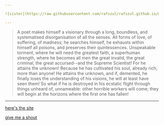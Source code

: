 ```yaml
---

![sister](https://raw.githubusercontent.com/rafszul/rafszul.github.io/master/sister-4.png)

---
```


> A poet makes himself a visionary through a long, boundless, and systematised disorganisation of all the senses. All forms of love, of suffering, of madness; he searches himself, he exhausts within himself all poisons, and preserves their quintessences. Unspeakable torment, where he will need the greatest faith, a superhuman strength, where he becomes all men the great invalid, the great criminal, the great accursed--and the Supreme Scientist! For he attains the unknown! Because he has cultivated his soul, already rich, more than anyone! He attains the unknown, and if, demented, he finally loses the understanding of his visions, he will at least have seen them! So what if he is destroyed in his ecstatic flight through things unheard of, unnameable: other horrible workers will come; they will begin at the horizons where the first one has fallen!

---

[here's the site](http://rafszul.github.io/)

[give me a shout](mailto:rafszul@wearetheplaymakers.com)
